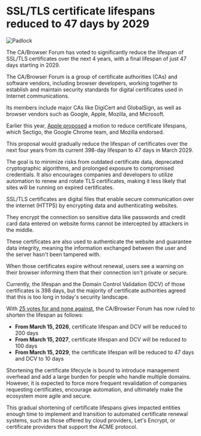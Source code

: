 # SSL/TLS certificate lifespans reduced to 47 days by 2029

![Padlock](https://www.bleepstatic.com/content/hl-images/2024/01/29/padlock.jpg)

The CA/Browser Forum has voted to significantly reduce the lifespan of SSL/TLS certificates over the next 4 years, with a final lifespan of just 47 days starting in 2029.

The CA/Browser Forum is a group of certificate authorities (CAs) and software vendors, including browser developers, working together to establish and maintain security standards for digital certificates used in Internet communications.

Its members include major CAs like DigiCert and GlobalSign, as well as browser vendors such as Google, Apple, Mozilla, and Microsoft.

Earlier this year, [Apple proposed](http://groups.google.com/a/groups.cabforum.org/g/servercert-wg/c/bvWh5RN6tYI) a motion to reduce certificate lifespans, which Sectigo, the Google Chrome team, and Mozilla endorsed.

This proposal would gradually reduce the lifespan of certificates over the next four years from its current 398-day lifespan to 47 days in March 2029.

The goal is to minimize risks from outdated certificate data, deprecated cryptographic algorithms, and prolonged exposure to compromised credentials. It also encourages companies and developers to utilize automation to renew and rotate TLS certificates, making it less likely that sites will be running on expired certificates.

SSL/TLS certificates are digital files that enable secure communication over the internet (HTTPS) by encrypting data and authenticating websites.

They encrypt the connection so sensitive data like passwords and credit card data entered on website forms cannot be intercepted by attackers in the middle.

These certificates are also used to authenticate the website and guarantee data integrity, meaning the information exchanged between the user and the server hasn't been tampered with.

When those certificates expire without renewal, users see a warning on their browser informing them that their connection isn't private or secure.

Currently, the lifespan and the Domain Control Validation (DCV) of those certificates is 398 days, but the majority of certificate authorities agreed that this is too long in today's security landscape.

With [25 votes for and none against](https://groups.google.com/a/groups.cabforum.org/g/servercert-wg/c/9768xgUUfhQ?pli=1), the CA/Browser Forum has now ruled to shorten the lifespan as follows:

* **From March 15, 2026**, certificate lifespan and DCV will be reduced to 200 days
* **From March 15, 2027**, certificate lifespan and DCV will be reduced to 100 days
* **From March 15, 2029**, the certificate lifespan will be reduced to 47 days and DCV to 10 days

Shortening the certificate lifecycle is bound to introduce management overhead and add a large burden for people who handle multiple domains. However, it is expected to force more frequent revalidation of companies requesting certificates, encourage automation, and ultimately make the ecosystem more agile and secure.

This gradual shortening of certificate lifespans gives impacted entities enough time to implement and transition to automated certificate renewal systems, such as those offered by cloud providers, Let's Encrypt, or certificate providers that support the ACME protocol.